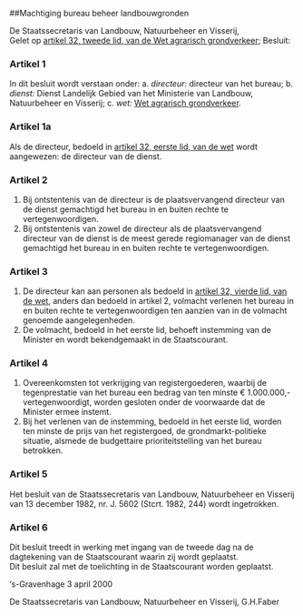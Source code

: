 <meta http-equiv='Content-Type' content='text/html; charset=utf-8' />

##Machtiging bureau beheer landbouwgronden

De Staatssecretaris van Landbouw, Natuurbeheer en Visserij,  
Gelet op [artikel 32, tweede lid, van de Wet agrarisch grondverkeer](../../../../../../wet/wet/agrarisch/grondverkeer/BWBR0003386/README.md);
Besluit:    

### Artikel  1  

In dit besluit wordt verstaan onder:   a.  *directeur:*   directeur van het bureau;    b.  *dienst:*   Dienst Landelijk Gebied van het Ministerie van Landbouw, Natuurbeheer en Visserij;    c.  *wet:*   [Wet agrarisch grondverkeer](../../../../../../wet/wet/agrarisch/grondverkeer/BWBR0003386/README.md).     

### Artikel  1a  

Als de directeur, bedoeld in [artikel 32, eerste lid, van de wet](../../../../../../wet/wet/agrarisch/grondverkeer/BWBR0003386/README.md) wordt aangewezen: de directeur van de dienst.  

### Artikel  2  

1.  Bij ontstentenis van de directeur is de plaatsvervangend directeur van de dienst gemachtigd het bureau in en buiten rechte te vertegenwoordigen.   
2.  Bij ontstentenis van zowel de directeur als de plaatsvervangend directeur van de dienst is de meest gerede regiomanager van de dienst gemachtigd het bureau in en buiten rechte te vertegenwoordigen.   

### Artikel  3  

1.  De directeur kan aan personen als bedoeld in [artikel 32, vierde lid, van de wet](../../../../../../wet/wet/agrarisch/grondverkeer/BWBR0003386/README.md), anders dan bedoeld in artikel 2, volmacht verlenen het bureau in en buiten rechte te vertegenwoordigen ten aanzien van in de volmacht genoemde aangelegenheden.   
2.  De volmacht, bedoeld in het eerste lid, behoeft instemming van de Minister en wordt bekendgemaakt in de Staatscourant.   

### Artikel  4  

1.  Overeenkomsten tot verkrijging van registergoederen, waarbij de tegenprestatie van het bureau een bedrag van ten minste € 1.000.000,- vertegenwoordigt, worden gesloten onder de voorwaarde dat de Minister ermee instemt.   
2.  Bij het verlenen van de instemming, bedoeld in het eerste lid, worden ten minste de prijs van het registergoed, de grondmarkt-politieke situatie, alsmede de budgettaire prioriteitstelling van het bureau betrokken.   

### Artikel  5  

Het besluit van de Staatssecretaris van Landbouw, Natuurbeheer en Visserij van 13 december 1982, nr. J. 5602 (Stcrt. 1982, 244) wordt ingetrokken.  

### Artikel  6  

Dit besluit treedt in werking met ingang van de tweede dag na de dagtekening van de Staatscourant waarin zij wordt geplaatst.  
Dit besluit zal met de toelichting in de Staatscourant worden geplaatst.   

‘s-Gravenhage 
3 april 2000    

De 
Staatssecretaris van Landbouw, Natuurbeheer en Visserij, 
G.H.Faber    
